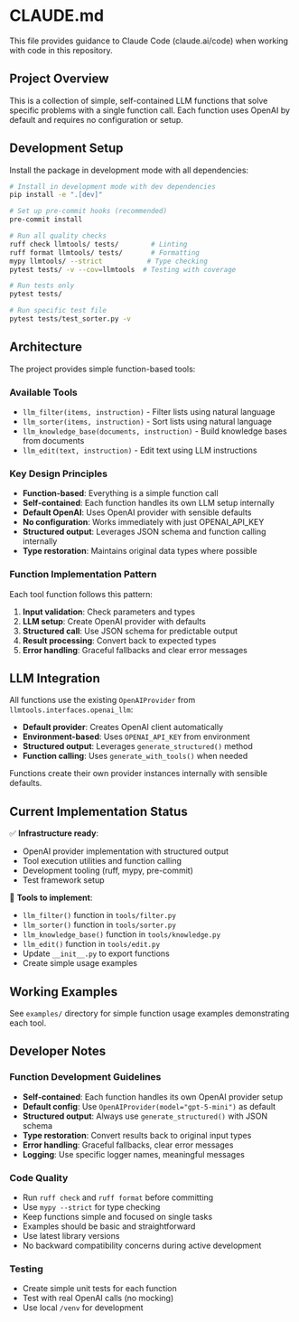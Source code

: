 # CLAUDE.md

This file provides guidance to Claude Code (claude.ai/code) when working with code in this repository.

## Project Overview

This is a collection of simple, self-contained LLM functions that solve specific problems with a single function call. Each function uses OpenAI by default and requires no configuration or setup.

## Development Setup

Install the package in development mode with all dependencies:

```bash
# Install in development mode with dev dependencies
pip install -e ".[dev]"

# Set up pre-commit hooks (recommended)
pre-commit install

# Run all quality checks
ruff check llmtools/ tests/        # Linting
ruff format llmtools/ tests/       # Formatting
mypy llmtools/ --strict           # Type checking
pytest tests/ -v --cov=llmtools  # Testing with coverage

# Run tests only
pytest tests/

# Run specific test file
pytest tests/test_sorter.py -v
```

## Architecture

The project provides simple function-based tools:

### Available Tools
- `llm_filter(items, instruction)` - Filter lists using natural language
- `llm_sorter(items, instruction)` - Sort lists using natural language
- `llm_knowledge_base(documents, instruction)` - Build knowledge bases from documents
- `llm_edit(text, instruction)` - Edit text using LLM instructions

### Key Design Principles
- **Function-based**: Everything is a simple function call
- **Self-contained**: Each function handles its own LLM setup internally
- **Default OpenAI**: Uses OpenAI provider with sensible defaults
- **No configuration**: Works immediately with just OPENAI_API_KEY
- **Structured output**: Leverages JSON schema and function calling internally
- **Type restoration**: Maintains original data types where possible

### Function Implementation Pattern
Each tool function follows this pattern:
1. **Input validation**: Check parameters and types
2. **LLM setup**: Create OpenAI provider with defaults
3. **Structured call**: Use JSON schema for predictable output
4. **Result processing**: Convert back to expected types
5. **Error handling**: Graceful fallbacks and clear error messages

## LLM Integration

All functions use the existing `OpenAIProvider` from `llmtools.interfaces.openai_llm`:
- **Default provider**: Creates OpenAI client automatically
- **Environment-based**: Uses `OPENAI_API_KEY` from environment
- **Structured output**: Leverages `generate_structured()` method
- **Function calling**: Uses `generate_with_tools()` when needed

Functions create their own provider instances internally with sensible defaults.

## Current Implementation Status

✅ **Infrastructure ready**:
- OpenAI provider implementation with structured output
- Tool execution utilities and function calling
- Development tooling (ruff, mypy, pre-commit)
- Test framework setup

🔄 **Tools to implement**:
- `llm_filter()` function in `tools/filter.py`
- `llm_sorter()` function in `tools/sorter.py`
- `llm_knowledge_base()` function in `tools/knowledge.py`
- `llm_edit()` function in `tools/edit.py`
- Update `__init__.py` to export functions
- Create simple usage examples

## Working Examples

See `examples/` directory for simple function usage examples demonstrating each tool.

## Developer Notes

### Function Development Guidelines
- **Self-contained**: Each function handles its own OpenAI provider setup
- **Default config**: Use `OpenAIProvider(model="gpt-5-mini")` as default
- **Structured output**: Always use `generate_structured()` with JSON schema
- **Type restoration**: Convert results back to original input types
- **Error handling**: Graceful fallbacks, clear error messages
- **Logging**: Use specific logger names, meaningful messages

### Code Quality
- Run `ruff check` and `ruff format` before committing
- Use `mypy --strict` for type checking
- Keep functions simple and focused on single tasks
- Examples should be basic and straightforward
- Use latest library versions
- No backward compatibility concerns during active development

### Testing
- Create simple unit tests for each function
- Test with real OpenAI calls (no mocking)
- Use local `/venv` for development
